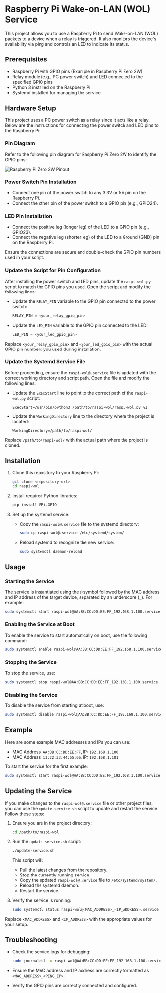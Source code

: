 # Raspberry Pi Wake-on-LAN (WOL) Service

This project allows you to use a Raspberry Pi to send Wake-on-LAN (WOL) packets to a device when a relay is triggered. It also monitors the device's availability via ping and controls an LED to indicate its status.

## Prerequisites

- Raspberry Pi with GPIO pins (Example in Raspberry Pi Zero 2W)
- Relay module (e.g., PC power switch) and LED connected to the specified GPIO pins
- Python 3 installed on the Raspberry Pi
- Systemd installed for managing the service

## Hardware Setup

This project uses a PC power switch as a relay since it acts like a relay. Below are the instructions for connecting the power switch and LED pins to the Raspberry Pi:

### Pin Diagram

Refer to the following pin diagram for Raspberry Pi Zero 2W to identify the GPIO pins:

![Raspberry Pi Zero 2W Pinout](./images/raspi-zero2w-pin.jpg)

### Power Switch Pin Installation

- Connect one pin of the power switch to any 3.3V or 5V pin on the Raspberry Pi.
- Connect the other pin of the power switch to a GPIO pin (e.g., GPIO24).

### LED Pin Installation

- Connect the positive leg (longer leg) of the LED to a GPIO pin (e.g., GPIO23).
- Connect the negative leg (shorter leg) of the LED to a Ground (GND) pin on the Raspberry Pi.

Ensure the connections are secure and double-check the GPIO pin numbers used in your script.

### Update the Script for Pin Configuration

After installing the power switch and LED pins, update the `raspi-wol.py` script to match the GPIO pins you used. Open the script and modify the following lines:

- Update the `RELAY_PIN` variable to the GPIO pin connected to the power switch:
  ```python
  RELAY_PIN = <your_relay_gpio_pin>
  ```

- Update the `LED_PIN` variable to the GPIO pin connected to the LED:
  ```python
  LED_PIN = <your_led_gpio_pin>
  ```

Replace `<your_relay_gpio_pin>` and `<your_led_gpio_pin>` with the actual GPIO pin numbers you used during installation.

### Update the Systemd Service File

Before proceeding, ensure the `raspi-wol@.service` file is updated with the correct working directory and script path. Open the file and modify the following lines:

- Update the `ExecStart` line to point to the correct path of the `raspi-wol.py` script:
  ```
  ExecStart=/usr/bin/python3 /path/to/raspi-wol/raspi-wol.py %I
  ```

- Update the `WorkingDirectory` line to the directory where the project is located:
  ```
  WorkingDirectory=/path/to/raspi-wol/
  ```

Replace `/path/to/raspi-wol/` with the actual path where the project is cloned.

## Installation

1. Clone this repository to your Raspberry Pi:
   ```bash
   git clone <repository-url>
   cd raspi-wol
   ```

2. Install required Python libraries:
   ```bash
   pip install RPi.GPIO
   ```

3. Set up the systemd service:
   - Copy the `raspi-wol@.service` file to the systemd directory:
     ```bash
     sudo cp raspi-wol@.service /etc/systemd/system/
     ```

   - Reload systemd to recognize the new service:
     ```bash
     sudo systemctl daemon-reload
     ```

## Usage

### Starting the Service

The service is instantiated using the `@` symbol followed by the MAC address and IP address of the target device, separated by an underscore (`_`). For example:

```bash
sudo systemctl start raspi-wol@AA:BB:CC:DD:EE:FF_192.168.1.100.service
```

### Enabling the Service at Boot

To enable the service to start automatically on boot, use the following command:

```bash
sudo systemctl enable raspi-wol@AA:BB:CC:DD:EE:FF_192.168.1.100.service
```

### Stopping the Service

To stop the service, use:

```bash
sudo systemctl stop raspi-wol@AA:BB:CC:DD:EE:FF_192.168.1.100.service
```

### Disabling the Service

To disable the service from starting at boot, use:

```bash
sudo systemctl disable raspi-wol@AA:BB:CC:DD:EE:FF_192.168.1.100.service
```

## Example

Here are some example MAC addresses and IPs you can use:

- MAC Address: `AA:BB:CC:DD:EE:FF`, IP: `192.168.1.100`
- MAC Address: `11:22:33:44:55:66`, IP: `192.168.1.101`

To start the service for the first example:

```bash
sudo systemctl start raspi-wol@AA:BB:CC:DD:EE:FF_192.168.1.100.service
```

## Updating the Service

If you make changes to the `raspi-wol@.service` file or other project files, you can use the `update-service.sh` script to update and restart the service. Follow these steps:

1. Ensure you are in the project directory:
   ```bash
   cd /path/to/raspi-wol
   ```

2. Run the `update-service.sh` script:
   ```bash
   ./update-service.sh
   ```

   This script will:
   - Pull the latest changes from the repository.
   - Stop the currently running service.
   - Copy the updated `raspi-wol@.service` file to `/etc/systemd/system/`.
   - Reload the systemd daemon.
   - Restart the service.

3. Verify the service is running:
   ```bash
   sudo systemctl status raspi-wol@<MAC_ADDRESS>_<IP_ADDRESS>.service
   ```

Replace `<MAC_ADDRESS>` and `<IP_ADDRESS>` with the appropriate values for your setup.

## Troubleshooting

- Check the service logs for debugging:
  ```bash
  sudo journalctl -u raspi-wol@AA:BB:CC:DD:EE:FF_192.168.1.100.service
  ```

- Ensure the MAC address and IP address are correctly formatted as `<MAC_ADDRESS>_<PING_IP>`.

- Verify the GPIO pins are correctly connected and configured.

